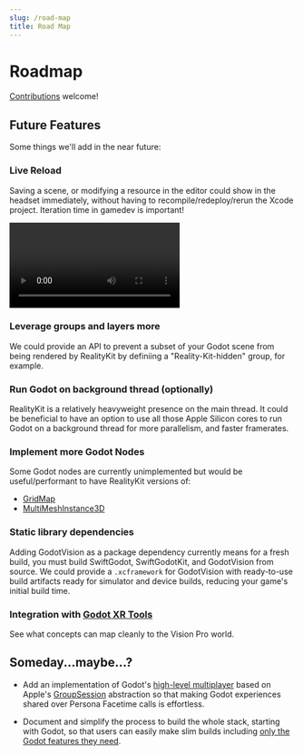 ```yaml
---
slug: /road-map
title: Road Map
---
```


# Roadmap

[Contributions](https://github.com/kevinw/GodotVision) welcome!

## Future Features

Some things we'll add in the near future:

### Live Reload

Saving a scene, or modifying a resource in the editor could show in the headset immediately, without having to recompile/redeploy/rerun the Xcode project. Iteration time in gamedev is important!

<video controls>
    <source src="/img/live_reload.mp4"></source>
</video>

### Leverage groups and layers more

We could provide an API to prevent a subset of your Godot scene from being rendered by RealityKit by definiing a "Reality-Kit-hidden" group, for example.

### Run Godot on background thread (optionally)

RealityKit is a relatively heavyweight presence on the main thread. It could be beneficial to have an option to use all those Apple Silicon cores to run Godot on a background thread for more parallelism, and faster framerates.

### Implement more Godot Nodes

Some Godot nodes are currently unimplemented but would be useful/performant to have RealityKit versions of:

- [GridMap](https://docs.godotengine.org/en/stable/tutorials/3d/using_gridmaps.html)
- [MultiMeshInstance3D](https://docs.godotengine.org/en/stable/classes/class_multimeshinstance3d.html)

### Static library dependencies

Adding GodotVision as a package dependency currently means for a fresh build, you must build SwiftGodot, SwiftGodotKit, and GodotVision from source. We could provide a `.xcframework` for GodotVision with ready-to-use build artifacts ready for simulator and device builds, reducing your game's initial build time.

### Integration with [Godot XR Tools](https://godotvr.github.io/godot-xr-tools/)

See what concepts can map cleanly to the Vision Pro world.

## Someday...maybe...?

* Add an implementation of Godot's [high-level multiplayer](https://docs.godotengine.org/en/stable/tutorials/networking/high_level_multiplayer.html) based on Apple's [GroupSession](https://developer.apple.com/documentation/groupactivities/groupsession) abstraction so that making Godot experiences shared over Persona Facetime calls is effortless.

* Document and simplify the process to build the whole stack, starting with Godot, so that users can easily make slim builds including [only the Godot features they need](https://docs.godotengine.org/en/stable/contributing/development/compiling/optimizing_for_size.html#disabling-unwanted-modules).